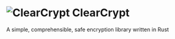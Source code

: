 ![ClearCrypt](https://raw.githubusercontent.com/clearcrypt/clearcrypt/master/images/clearcrypt-small.png)
ClearCrypt
==========

A simple, comprehensible, safe encryption library written in Rust
